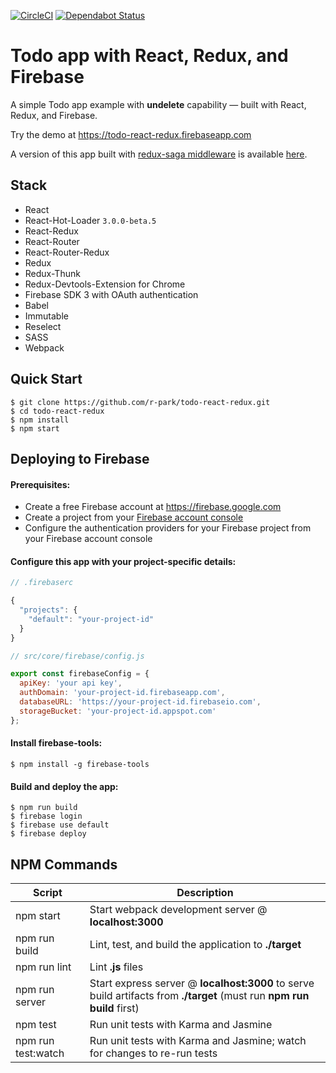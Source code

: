 [![CircleCI](https://circleci.com/gh/r-park/todo-react-redux.svg?style=shield&circle-token=6caf8c493bd66544717ff9a47ae01d8be036e53c)](https://circleci.com/gh/r-park/todo-react-redux)
[![Dependabot Status](https://api.dependabot.com/badges/status?host=github&repo=anyulled/todo-react-redux)](https://dependabot.com)

# Todo app with React, Redux, and Firebase

A simple Todo app example with **undelete** capability — built with React, Redux, and Firebase.

Try the demo at https://todo-react-redux.firebaseapp.com

A version of this app built with [redux-saga middleware](https://github.com/yelouafi/redux-saga) is available [here](https://github.com/r-park/todo-redux-saga).


## Stack

- React
- React-Hot-Loader `3.0.0-beta.5`
- React-Redux
- React-Router
- React-Router-Redux
- Redux
- Redux-Thunk
- Redux-Devtools-Extension for Chrome
- Firebase SDK 3 with OAuth authentication
- Babel
- Immutable
- Reselect
- SASS
- Webpack

Quick Start
-----------

```shell
$ git clone https://github.com/r-park/todo-react-redux.git
$ cd todo-react-redux
$ npm install
$ npm start
```

## Deploying to Firebase

#### Prerequisites:

- Create a free Firebase account at https://firebase.google.com
- Create a project from your [Firebase account console](https://console.firebase.google.com)
- Configure the authentication providers for your Firebase project from your Firebase account console

#### Configure this app with your project-specific details:

```javascript
// .firebaserc

{
  "projects": {
    "default": "your-project-id"
  }
}
```

```javascript
// src/core/firebase/config.js

export const firebaseConfig = {
  apiKey: 'your api key',
  authDomain: 'your-project-id.firebaseapp.com',
  databaseURL: 'https://your-project-id.firebaseio.com',
  storageBucket: 'your-project-id.appspot.com'
};
```

#### Install firebase-tools:

```shell
$ npm install -g firebase-tools
```

#### Build and deploy the app:

```shell
$ npm run build
$ firebase login
$ firebase use default
$ firebase deploy
```

NPM Commands
------------

|Script|Description|
|---|---|
|npm start|Start webpack development server @ **localhost:3000**|
|npm run build|Lint, test, and build the application to **./target**|
|npm run lint|Lint **.js** files|
|npm run server|Start express server @ **localhost:3000** to serve build artifacts from **./target** (must run **npm run build** first)|
|npm test|Run unit tests with Karma and Jasmine|
|npm run test:watch|Run unit tests with Karma and Jasmine; watch for changes to re-run tests|
